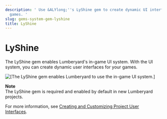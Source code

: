 ```yaml
---
description: ' Use &ALYlong;''s LyShine gem to create dynamic UI interfaces for your
  games. '
slug: gems-system-gem-lyshine
title: LyShine
---
```

# LyShine<a name="gems-system-gem-lyshine"></a>

The LyShine gem enables Lumberyard's in\-game UI system\. With the UI system, you can create dynamic user interfaces for your games\.

![\[The LyShine gem enables Lumberyard to use the in-game UI system.\]](/images/userguide/gems/gem-system-gem-lyshine.png)

**Note**  
The LyShine gem is required and enabled by default in new Lumberyard projects\.

For more information, see [Creating and Customizing Project User Interfaces](/docs/userguide/ui/editor/intro.md)\.